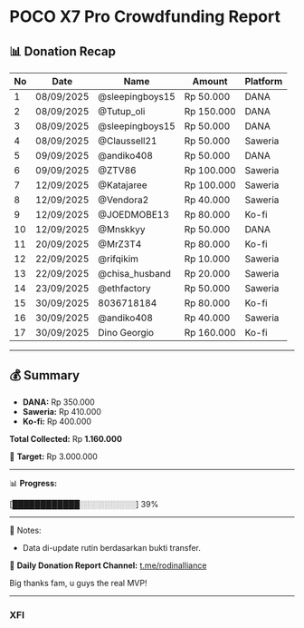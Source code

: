# POCO X7 Pro Crowdfunding Report

## 📊 Donation Recap

| No | Date       | Name            | Amount     | Platform |
| -- | ---------- | --------------- | ---------- | -------- |
| 1  | 08/09/2025 | @sleepingboys15 | Rp 50.000  | DANA     |
| 2  | 08/09/2025 | @Tutup\_oli     | Rp 150.000 | DANA     |
| 3  | 08/09/2025 | @sleepingboys15 | Rp 50.000  | DANA     |
| 4  | 08/09/2025 | @Claussell21    | Rp 50.000  | Saweria  |
| 5  | 09/09/2025 | @andiko408      | Rp 50.000  | DANA     |
| 6  | 09/09/2025 | @ZTV86          | Rp 100.000 | Saweria  |
| 7  | 12/09/2025 | @Katajaree      | Rp 100.000 | Saweria  |
| 8  | 12/09/2025 | @Vendora2       | Rp 40.000  | Saweria  |
| 9  | 12/09/2025 | @JOEDMOBE13     | Rp 80.000  | Ko-fi    |
| 10 | 12/09/2025 | @Mnskkyy        | Rp 50.000  | DANA     |
| 11 | 20/09/2025 | @MrZ3T4         | Rp 80.000  | Ko-fi    |
| 12 | 22/09/2025 | @rifqikim       | Rp 10.000  | Saweria  |
| 13 | 22/09/2025 | @chisa\_husband | Rp 20.000  | Saweria  |
| 14 | 23/09/2025 | @ethfactory     | Rp 50.000  | Saweria  |
| 15 | 30/09/2025	| 8036718184	    | Rp 80.000	 | Ko-fi    |
| 16 | 30/09/2025	| @andiko408	    | Rp 40.000	 | Saweria  |
| 17 | 30/09/2025 | Dino Georgio    | Rp 160.000 | Ko-fi    |

---

## 💰 Summary

* **DANA:** Rp 350.000
* **Saweria:** Rp 410.000
* **Ko-fi:** Rp 400.000

**Total Collected:** Rp **1.160.000**

🎯 **Target:** Rp 3.000.000

---
📊 **Progress:**

[████████████░░░░░░░░░░] 39%

---

📌 Notes:  
- Data di-update rutin berdasarkan bukti transfer.  

📢 **Daily Donation Report Channel:** [t.me/rodinalliance](https://t.me/rodinalliance)

Big thanks fam, u guys the real MVP!

---
### XFI
